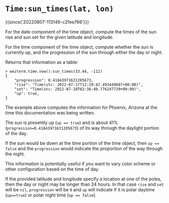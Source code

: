 # `Time:sun_times(lat, lon)`

{{since('20220807-113146-c2fee766')}}

For the date component of the time object, compute the times of the sun rise
and sun set for the given latitude and longitude.

For the time component of the time object, compute whether the sun is currently
up, and the progression of the sun through either the day or night.

Returns that information as a table:

```
> wezterm.time.now():sun_times(33.44, -112)
{
    "progression": 0.41843971631205673,
    "rise": "Time(utc: 2022-07-17T12:29:42.493449687+00:00)",
    "set": "Time(utc: 2022-07-18T02:36:40.776247739+00:00)",
    "up": true,
}
```

The example above computes the information for Phoenix, Arizona at the time
this documentation was being written.

The sun is presently up (`up == true`) and is about 41%
(`progression=0.41843971631205673`) of its way through the daylight portion of
the day.

If the sun would be down at the time portion of the time object, then `up ==
false` and the `progression` would indicate the proportion of the way through
the night.

This information is potentially useful if you want to vary color scheme or
other configuration based on the time of day.

If the provided latitude and longitude specify a location at one of the poles,
then the day or night may be longer than 24 hours. In that case `rise` and
`set` will be `nil`, `progression` will be `0` and `up` will indicate if it is
polar daytime (`up==true`) or polar night time (`up == false`).

